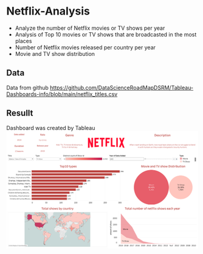 # Netflix-Analysis

 - Analyze the number of Netflix movies or TV shows per year
 - Analysis of Top 10 movies or TV shows that are broadcasted in the most places
 - Number of Netflix movies released per country per year
 - Movie and TV show distribution

## Data
Data from github https://github.com/DataScienceRoadMapDSRM/Tableau-Dashboards-info/blob/main/netflix_titles.csv

## Resullt
Dashboard was created by Tableau
![enter image description here](https://raw.githubusercontent.com/TheEricX/Netflix-Analysis/main/Netflix.png)
